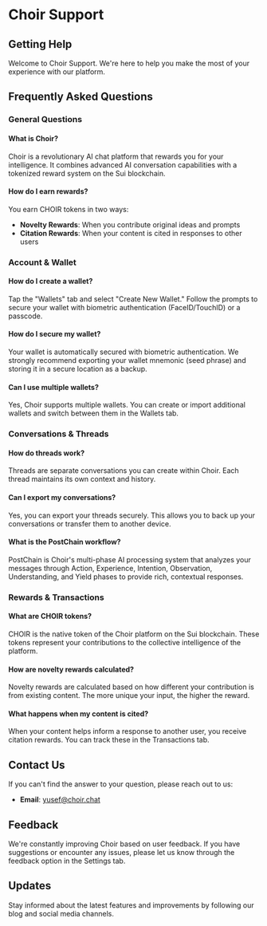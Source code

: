 # Choir Support

## Getting Help

Welcome to Choir Support. We're here to help you make the most of your experience with our platform.

## Frequently Asked Questions

### General Questions

#### What is Choir?
Choir is a revolutionary AI chat platform that rewards you for your intelligence. It combines advanced AI conversation capabilities with a tokenized reward system on the Sui blockchain.

#### How do I earn rewards?
You earn CHOIR tokens in two ways:
- **Novelty Rewards**: When you contribute original ideas and prompts
- **Citation Rewards**: When your content is cited in responses to other users

### Account & Wallet

#### How do I create a wallet?
Tap the "Wallets" tab and select "Create New Wallet." Follow the prompts to secure your wallet with biometric authentication (FaceID/TouchID) or a passcode.

#### How do I secure my wallet?
Your wallet is automatically secured with biometric authentication. We strongly recommend exporting your wallet mnemonic (seed phrase) and storing it in a secure location as a backup.

#### Can I use multiple wallets?
Yes, Choir supports multiple wallets. You can create or import additional wallets and switch between them in the Wallets tab.

### Conversations & Threads

#### How do threads work?
Threads are separate conversations you can create within Choir. Each thread maintains its own context and history.

#### Can I export my conversations?
Yes, you can export your threads securely. This allows you to back up your conversations or transfer them to another device.

#### What is the PostChain workflow?
PostChain is Choir's multi-phase AI processing system that analyzes your messages through Action, Experience, Intention, Observation, Understanding, and Yield phases to provide rich, contextual responses.

### Rewards & Transactions

#### What are CHOIR tokens?
CHOIR is the native token of the Choir platform on the Sui blockchain. These tokens represent your contributions to the collective intelligence of the platform.

#### How are novelty rewards calculated?
Novelty rewards are calculated based on how different your contribution is from existing content. The more unique your input, the higher the reward.

#### What happens when my content is cited?
When your content helps inform a response to another user, you receive citation rewards. You can track these in the Transactions tab.

## Contact Us

If you can't find the answer to your question, please reach out to us:

- **Email**: yusef@choir.chat

## Feedback

We're constantly improving Choir based on user feedback. If you have suggestions or encounter any issues, please let us know through the feedback option in the Settings tab.

## Updates

Stay informed about the latest features and improvements by following our blog and social media channels.

